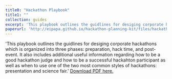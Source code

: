 ```yaml
---
title0: "Hackathon Playbook"
title1: ""
collection: guides
excerpt: 'This playbook outlines the guidlines for desiging corporate hackathons which is organized into three phases: preparation, hack time, and post-event. It also includes additional useful information regarding how to be a good hackathon judge and how to be a successful hackahton participant as well as when to use one of the two most common styles of hackathons: presentation and science fair.'
paperurl: 'http://eipapa.github.io/hackathon-planning-kit/files/hackathon-playbook-external.pdf'
---
```

'This playbook outlines the guidlines for desiging corporate hackathons which is organized into three phases: preparation, hack time, and post-event. It also includes additional useful information regarding how to be a good hackathon judge and how to be a successful hackahton participant as well as when to use one of the two most common styles of hackathons: presentation and science fair.'
[Download PDF here.](http://eipapa.github.io/hackathon-planning-kit/files/hackathon-playbook-external.pdf)
